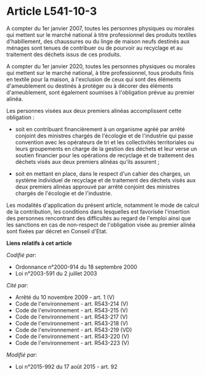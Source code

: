 # Article L541-10-3

A compter du 1er janvier 2007, toutes les personnes physiques ou morales qui mettent sur le marché national à titre
professionnel des produits textiles d'habillement, des chaussures ou du linge de maison neufs destinés aux ménages sont
tenues de contribuer ou de pourvoir au recyclage et au traitement des déchets issus de ces produits.

A compter du 1er janvier 2020, toutes les personnes physiques ou morales qui mettent sur le marché national, à titre
professionnel, tous produits finis en textile pour la maison, à l'exclusion de ceux qui sont des éléments d'ameublement ou
destinés à protéger ou à décorer des éléments d'ameublement, sont également soumises à l'obligation prévue au premier
alinéa. 

Les personnes visées aux deux premiers alinéas accomplissent cette obligation :

- soit en contribuant financièrement à un organisme agréé par arrêté conjoint des ministres chargés de l'écologie et de
l'industrie qui passe convention avec les opérateurs de tri et les collectivités territoriales ou leurs groupements en charge
de la gestion des déchets et leur verse un soutien financier pour les opérations de recyclage et de traitement des déchets
visés aux deux premiers alinéas qu'ils assurent ;

- soit en mettant en place, dans le respect d'un cahier des charges, un système individuel de recyclage et de traitement des
déchets visés aux deux premiers alinéas approuvé par arrêté conjoint des ministres chargés de l'écologie et de l'industrie.

Les modalités d'application du présent article, notamment le mode de calcul de la contribution, les conditions dans
lesquelles est favorisée l'insertion des personnes rencontrant des difficultés au regard de l'emploi ainsi que les sanctions
en cas de non-respect de l'obligation visée au premier alinéa sont fixées par décret en Conseil d'Etat.

**Liens relatifs à cet article**

_Codifié par_:

  - Ordonnance n°2000-914 du 18 septembre 2000
  - Loi n°2003-591 du 2 juillet 2003

_Cité par_:

  - Arrêté du 10 novembre 2009 - art. 1 (V)
  - Code de l'environnement - art. R543-214 (V)
  - Code de l'environnement - art. R543-215 (V)
  - Code de l'environnement - art. R543-217 (V)
  - Code de l'environnement - art. R543-218 (V)
  - Code de l'environnement - art. R543-219 (VD)
  - Code de l'environnement - art. R543-220 (V)
  - Code de l'environnement - art. R543-223 (V)

_Modifié par_:

  - Loi n°2015-992 du 17 août 2015 - art. 92
